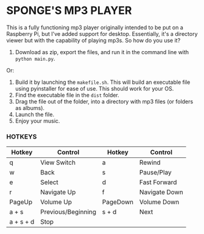 # SPONGE'S MP3 PLAYER
This is a fully functioning mp3 player originally intended to be put on a Raspberry Pi, but I've added support for desktop.
Essentially, it's a directory viewer but with the capability of playing mp3s.
So how do you use it?
1. Download as zip, export the files, and run it in the command line with `python main.py`.

Or:
1. Build it by launching the `makefile.sh`. This will build an executable file using pyinstaller for ease of use. This should work for your OS.
2. Find the executable file in the `dist` folder.
3. Drag the file out of the folder, into a directory with mp3 files (or folders as albums).
4. Launch the file.
5. Enjoy your music.

### HOTKEYS
|Hotkey|Control|Hotkey|Control|
|------|-------|------|-------|
|q|View Switch|a|Rewind
|w|Back|s|Pause/Play|
|e|Select|d|Fast Forward|
|r|Navigate Up|f|Navigate Down|
|PageUp|Volume Up|PageDown|Volume Down|
|a + s|Previous/Beginning|s + d|Next|
|a + s + d|Stop|

